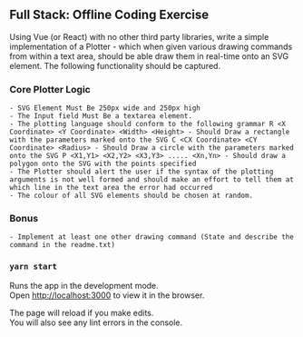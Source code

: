 ## Full Stack: Offline Coding Exercise

Using Vue (or React) with no other third party libraries, write a simple implementation of a Plotter - which when given various drawing commands from within a text area, should be able draw them in real-time onto an SVG element.
The following functionality should be captured.

### Core Plotter Logic

    - SVG Element Must Be 250px wide and 250px high
    - The Input field Must Be a textarea element.
    - The plotting language should conform to the following grammar R <X Coordinate> <Y Coordinate> <Width> <Height> - Should Draw a rectangle with the parameters marked onto the SVG C <CX Coordinate> <CY Coordinate> <Radius> - Should Draw a circle with the parameters marked onto the SVG P <X1,Y1> <X2,Y2> <X3,Y3> ..... <Xn,Yn> - Should draw a polygon onto the SVG with the points specified
    - The Plotter should alert the user if the syntax of the plotting arguments is not well formed and should make an effort to tell them at which line in the text area the error had occurred
    - The colour of all SVG elements should be chosen at random.

### Bonus

    - Implement at least one other drawing command (State and describe the command in the readme.txt)

### `yarn start`

Runs the app in the development mode.<br />
Open [http://localhost:3000](http://localhost:3000) to view it in the browser.

The page will reload if you make edits.<br />
You will also see any lint errors in the console.
